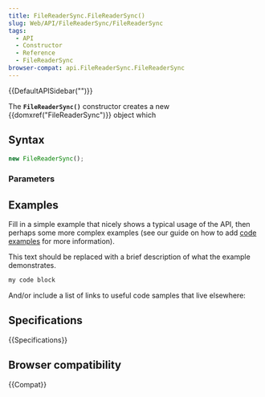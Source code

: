 ```yaml
---
title: FileReaderSync.FileReaderSync()
slug: Web/API/FileReaderSync/FileReaderSync
tags:
  - API
  - Constructor
  - Reference
  - FileReaderSync
browser-compat: api.FileReaderSync.FileReaderSync
---
```

{{DefaultAPISidebar("")}}

The **`FileReaderSync()`** constructor creates a new {{domxref("FileReaderSync")}} object which 

## Syntax

```js
new FileReaderSync();
```

### Parameters



## Examples

Fill in a simple example that nicely shows a typical usage of the API, then perhaps some more complex examples (see our guide on how to add [code examples](/en-US/docs/MDN/Contribute/Structures/Code_examples) for more information).

This text should be replaced with a brief description of what the example demonstrates.

```js
my code block
```

And/or include a list of links to useful code samples that live elsewhere:

## Specifications

{{Specifications}}

## Browser compatibility

{{Compat}}

